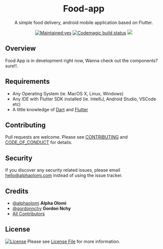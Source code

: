 <h1 align="center">Food-app</h1>
<p align="center">A simple food delivery, android mobile application based on Flutter.</p>


<p align="center">
  <a href="/"><img src="https://img.shields.io/badge/Maintained%3F-yes-green.svg?style=flat-square" alt="Maintained:yes"></a>
<a href="https://codemagic.io/apps/5d524c73cb00320009f738d2/5d524c73cb00320009f738d1/latest_build"><img src="https://api.codemagic.io/apps/5d524c73cb00320009f738d2/5d524c73cb00320009f738d1/status_badge.svg" alt="Codemagic build status"></a>
<a href="https://hits.seeyoufarm.com"><img src="https://hits.seeyoufarm.com/api/count/incr/badge.svg?url=https%3A%2F%2Fgithub.com%2Falphaolomi%2Ffood-app&count_bg=%2379C83D&title_bg=%23555555&icon=codeigniter.svg&icon_color=%23E7E7E7&title=hits&edge_flat=true"/></a>
</p>

## Overview

Food App is in development right now, Wanna check out the components? sure!!.


## Requirements

* Any Operating System (ie. MacOS X, Linux, Windows)
* Any IDE with Flutter SDK installed (ie. IntelliJ, Android Studio, VSCode etc)
* A little knowledge of [Dart](/) and [Flutter](https://flutter.dev/)

## Contributing

Pull requests are welcome. Please see [CONTRIBUTING](./.github/CONTRIBUTING.md) and [CODE_OF_CONDUCT](./.github/CODE_OF_CONDUCT.md) for details.

## Security

If you discover any security related issues, please email [hello@alphaolomi.com](mailto:hello@alphaolomi.com) instead of using the issue tracker.

## Credits

* [@alphaolomi](https://github.com/alphaolomi/) **Alpha Olomi**
* [@gordonnchy](https://github.com/gordonnchy/) **Gordon Nchy**
* [All Contributors][link-contributors]

## License

[![License](https://img.shields.io/badge/License-BSD%203--Clause-blue.svg)](https://opensource.org/licenses/BSD-3-Clause) Please see [License File](LICENSE) for more information.

[link-contributors]: ../../contributors
